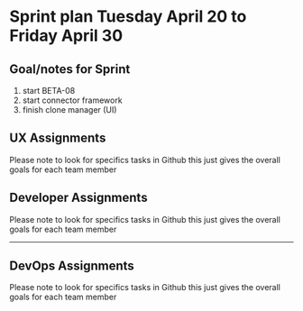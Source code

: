 # Sprint plan Tuesday April 20 to Friday April 30

## Goal/notes for Sprint

1. start BETA-08
2. start connector framework
3. finish clone manager (UI)

## UX Assignments

Please note to look for specifics tasks in Github this just gives the overall goals for each team member

## Developer Assignments

Please note to look for specifics tasks in Github this just gives the overall goals for each team member

---

## DevOps Assignments

Please note to look for specifics tasks in Github this just gives the overall goals for each team member
